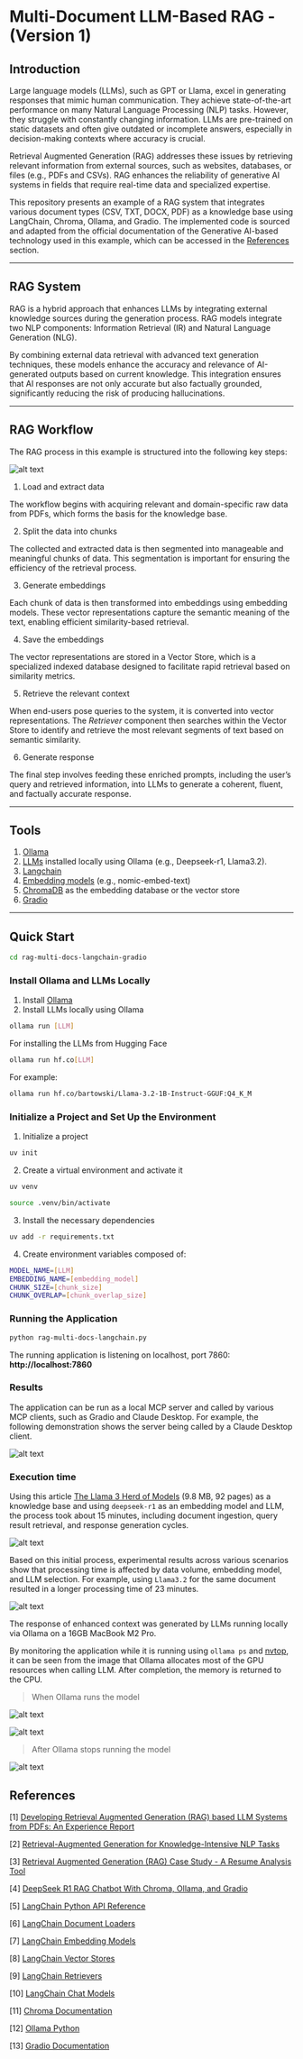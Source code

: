# Multi-Document LLM-Based RAG - (Version 1)

## Introduction

Large language models (LLMs), such as GPT or Llama, excel in generating responses that mimic human communication. They achieve state-of-the-art performance on many Natural Language Processing (NLP) tasks. However, they struggle with constantly changing information. LLMs are pre-trained on static datasets and often give outdated or incomplete answers, especially in decision-making contexts where accuracy is crucial.

Retrieval Augmented Generation (RAG) addresses these issues by retrieving relevant information from external sources, such as websites, databases, or files (e.g., PDFs and CSVs). RAG enhances the reliability of generative AI systems in fields that require real-time data and specialized expertise.

This repository presents an example of a RAG system that integrates various document types (CSV, TXT, DOCX, PDF) as a knowledge base using LangChain, Chroma, Ollama, and Gradio. The implemented code is sourced and adapted from the official documentation of the Generative AI-based technology used in this example, which can be accessed in the [References](#references) section.

---

## RAG System

RAG is a hybrid approach that enhances LLMs by integrating external knowledge sources during the generation process. RAG models integrate two NLP components: Information Retrieval (IR) and Natural Language Generation (NLG).

By combining external data retrieval with advanced text generation techniques, these models enhance the accuracy and relevance of AI-generated outputs based on current knowledge. This integration ensures that AI responses are not only accurate but also factually grounded, significantly reducing the risk of producing hallucinations.

---

## RAG Workflow

The RAG process in this example is structured into the following key steps:

![alt text](images/rag-workflow.png "RAG Workflow Chatbot")

1. Load and extract data

The workflow begins with acquiring relevant and domain-specific raw data from PDFs, which forms the basis for the knowledge base.

2. Split the data into chunks

The collected and extracted data is then segmented into manageable and meaningful chunks of data. This segmentation is important for ensuring the efficiency of the retrieval process.

3. Generate embeddings

Each chunk of data is then transformed into embeddings using embedding models. These vector representations capture the semantic meaning of the text, enabling efficient similarity-based retrieval.

4. Save the embeddings

The vector representations are stored in a Vector Store, which is a specialized indexed database designed to facilitate rapid retrieval based on similarity metrics.

5. Retrieve the relevant context

When end-users pose queries to the system, it is converted into vector representations. The *Retriever* component then searches within the Vector Store to identify and retrieve the most relevant segments of text based on semantic similarity.

6. Generate response

The final step involves feeding these enriched prompts, including the user’s query and retrieved information, into LLMs to generate a coherent, fluent, and factually accurate response.

---

## Tools

1. [Ollama](https://ollama.com/)
2. [LLMs](https://ollama.com/search) installed locally using Ollama (e.g., Deepseek-r1, Llama3.2).
3. [Langchain](https://www.langchain.com/)
4. [Embedding models](https://ollama.com/blog/embedding-models) (e.g., nomic-embed-text)
5. [ChromaDB](https://github.com/chroma-core/chroma) as the embedding database or the vector store
6. [Gradio](https://www.gradio.app/)

---

## Quick Start

```bash
cd rag-multi-docs-langchain-gradio
```

### Install Ollama and LLMs Locally

1. Install [Ollama](https://ollama.com/download)
2. Install LLMs locally using Ollama

```bash
ollama run [LLM]
```

For installing the LLMs from Hugging Face

```bash
ollama run hf.co[LLM]
```

For example:

```bash
ollama run hf.co/bartowski/Llama-3.2-1B-Instruct-GGUF:Q4_K_M
```

### Initialize a Project and Set Up the Environment

1. Initialize a project

```bash
uv init
```

2. Create a virtual environment and activate it

```bash
uv venv

source .venv/bin/activate
```

3. Install the necessary dependencies

```bash
uv add -r requirements.txt
```

4. Create environment variables composed of:

```bash
MODEL_NAME=[LLM]
EMBEDDING_NAME=[embedding_model]
CHUNK_SIZE=[chunk_size]
CHUNK_OVERLAP=[chunk_overlap_size]

```

### Running the Application

```bash
python rag-multi-docs-langchain.py
```

The running application is listening on localhost, port 7860: **http://localhost:7860**

### Results

The application can be run as a local MCP server and called by various MCP clients, such as Gradio and Claude Desktop. For example, the following demonstration shows the server being called by a Claude Desktop client.

![alt text](images/result_2.png "Claude Desktop Chatbot")

### Execution time

Using this article [The Llama 3 Herd of Models](https://arxiv.org/abs/2407.21783) (9.8 MB, 92 pages) as a knowledge base and using `deepseek-r1` as an embedding model and LLM, the process took about 15 minutes, including document ingestion, query result retrieval, and response generation cycles.

![alt text](images/result_1.png "Gradio Chatbot")

Based on this initial process, experimental results across various scenarios show that processing time is affected by data volume, embedding model, and LLM selection. For example, using `Llama3.2` for the same document resulted in a longer processing time of 23 minutes.

![alt text](images/result_3.png "Gradio Chatbot")

The response of enhanced context was generated by LLMs running locally via Ollama on a 16GB MacBook M2 Pro.

By monitoring the application while it is running using `ollama ps` and [nvtop](https://github.com/Syllo/nvtop), it can be seen from the image that Ollama allocates most of the GPU resources when calling LLM. After completion, the memory is returned to the CPU.

> When Ollama runs the model

![alt text](images/time_1.png "Running an LLM using Ollama")

![alt text](images/time_2.png "Running an LLM using Ollama")

> After Ollama stops running the model

![alt text](images/time_3.png "Running an LLM using Ollama")

## References

[1] [Developing Retrieval Augmented Generation (RAG) based LLM Systems from PDFs: An Experience Report](https://arxiv.org/abs/2410.15944)

[2] [Retrieval-Augmented Generation for Knowledge-Intensive NLP Tasks](https://arxiv.org/abs/2005.11401)

[3] [Retrieval Augmented Generation (RAG) Case Study - A Resume Analysis Tool](https://app.readytensor.ai/publications/retrieval-augmented-generation-rag-case-study-a-resume-analysis-tool-g1E903d62F6L)

[4] [DeepSeek R1 RAG Chatbot With Chroma, Ollama, and Gradio](https://www.datacamp.com/tutorial/deepseek-r1-rag)

[5] [LangChain Python API Reference](https://python.langchain.com/api_reference/)

[6] [LangChain Document Loaders](https://python.langchain.com/docs/integrations/document_loaders/)

[7] [LangChain Embedding Models](https://python.langchain.com/docs/integrations/text_embedding/)

[8] [LangChain Vector Stores](https://python.langchain.com/docs/integrations/vectorstores/)

[9] [LangChain Retrievers](https://python.langchain.com/docs/integrations/retrievers/)

[10] [LangChain Chat Models](https://python.langchain.com/docs/integrations/chat/)

[11] [Chroma Documentation](https://docs.trychroma.com/docs/overview/introduction)

[12] [Ollama Python](https://github.com/ollama/ollama-python)

[13] [Gradio Documentation](https://www.gradio.app/docs)
